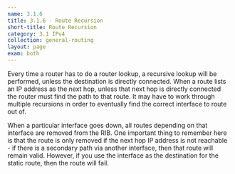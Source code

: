 ```yaml
---
name: 3.1.6
title: 3.1.6 - Route Recursion
short-title: Route Recursion
category: 3.1 IPv4
collection: general-routing
layout: page
exam: both
---
```

Every time a router has to do a router lookup, a recursive lookup will be performed, unless the destination is directly connected. When a route lists an IP address as the next hop, unless that next hop is directly connected the router must find the path to that route. It may have to work through multiple recursions in order to eventually find the correct interface to route out of.

When a particular interface goes down, all routes depending on that interface are removed from the RIB. One important thing to remember here is that the route is only removed if the next hop IP address is not reachable - if there is a secondary path via another interface, then that route will remain valid. However, if you use the interface as the destination for the static route, then the route will fail.